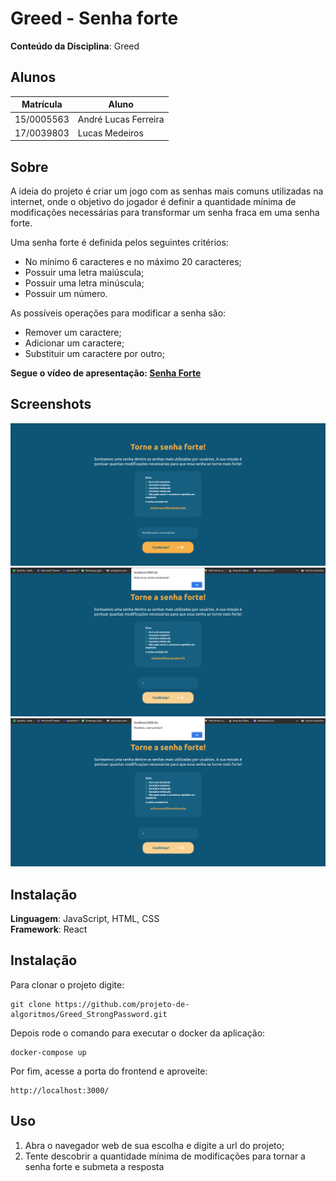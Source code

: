 # Greed - Senha forte

**Conteúdo da Disciplina**: Greed<br>

## Alunos
|Matrícula | Aluno |
| -- | -- |
| 15/0005563  |  André Lucas Ferreira |
| 17/0039803	  |  Lucas Medeiros |

## Sobre 

A ideia do projeto é criar um jogo com as senhas mais comuns utilizadas na internet, onde o objetivo do jogador é definir a quantidade mínima de modificações necessárias para transformar um senha fraca em uma senha forte.

Uma senha forte é definida pelos seguintes critérios:

- No mínimo 6 caracteres e no máximo 20 caracteres;
- Possuir uma letra maiúscula;
- Possuir uma letra minúscula;
- Possuir um número.

As possíveis operações para modificar a senha são:

- Remover um caractere;
- Adicionar um caractere;
- Substituir um caractere por outro;

**Segue o vídeo de apresentação: [Senha Forte](./apresentacao/Greed-lucas-andre.mp4)**

## Screenshots

![](./apresentacao/senha_forte.png)
![](./apresentacao/senha_forte_3.png)
![](./apresentacao/senha_forte_2.png)

## Instalação 
**Linguagem**: JavaScript, HTML, CSS <br>
**Framework**: React <br>

## Instalação 

Para clonar o projeto digite:

    git clone https://github.com/projeto-de-algoritmos/Greed_StrongPassword.git

Depois rode o comando para executar o docker da aplicação:

    docker-compose up

Por fim, acesse a porta do frontend e aproveite:

    http://localhost:3000/

## Uso 

1. Abra o navegador web de sua escolha e digite a url do projeto;<br>
2. Tente descobrir a quantidade mínima de modificações para tornar a senha forte e submeta a resposta
